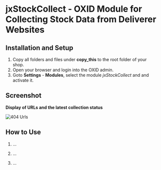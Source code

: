 # jxStockCollect - OXID Module for Collecting Stock Data from Deliverer Websites



## Installation and Setup
1. Copy all folders and files under **copy\_this** to the root folder of your shop.
2. Open your browser and login into the OXID admin.
3. Goto **Settings** - **Modules**, select the module _jxStockCollect_ and and activate it.

## Screenshot

**Display of URLs and the latest collection status**

![404 Urls](https://github.com/job963/jx404Catcher/raw/master/docs/jx404catcher.png)


## How to Use

1. ...

2. ...

3. ...

